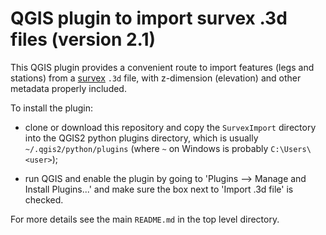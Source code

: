 # QGIS plugin to import survex .3d files (version 2.1)

This QGIS plugin provides a convenient route to import features (legs and
stations) from a [survex](https://survex.com/ "survex.com")
`.3d` file, with z-dimension (elevation) and other
metadata properly included.

To install the plugin:

* clone or download this repository and copy the `SurvexImport`
directory into the QGIS2 python plugins directory, which is usually
`~/.qgis2/python/plugins` (where `~` on Windows is probably
`C:\Users\<user>`);

* run QGIS and enable the plugin by going to 'Plugins --> Manage and
  Install Plugins...' and make sure the box next to 'Import .3d file'
  is checked.

For more details see the main `README.md` in the top level directory.
